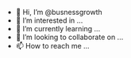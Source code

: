 - 👋 Hi, I’m @busnessgrowth
- 👀 I’m interested in ...
- 🌱 I’m currently learning ...
- 💞️ I’m looking to collaborate on ...
- 📫 How to reach me ...

<!---
busnessgrowth/busnessgrowth is a ✨ special ✨ repository because its `README.md` (this file) appears on your GitHub profile.
You can click the Preview link to take a look at your changes.
--->
